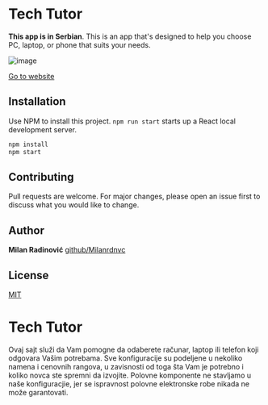

# Tech Tutor

**This app is in Serbian**. This is an app that's designed to help you choose PC, laptop, or phone that suits your needs.

![image](https://user-images.githubusercontent.com/61325920/120071373-47a84b00-c08f-11eb-8e2f-27f4b966ed29.png)

[Go to website](https://techtutorr.netlify.app/)

## Installation

Use NPM to install this project. `npm run start` starts up a React local development server.

```bash
npm install
npm start
```

## Contributing
Pull requests are welcome. For major changes, please open an issue first to discuss what you would like to change.

## Author

**Milan Radinović**
[github/Milanrdnvc](https://github.com/Milanrdnvc)


## License
[MIT](https://choosealicense.com/licenses/mit/)





# Tech Tutor

Ovaj sajt služi da Vam pomogne da odaberete računar, laptop ili telefon koji odgovara Vašim potrebama. Sve konfiguracije su podeljene u nekoliko namena i cenovnih rangova, u zavisnosti od toga šta Vam je potrebno i koliko novca ste spremni da izvojite. Polovne komponente ne stavljamo u naše konfiguracjie, jer se ispravnost polovne elektronske robe nikada ne može garantovati.
